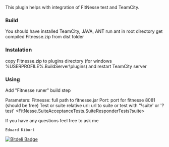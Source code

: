 This plugin helps with integration of FitNesse test and TeamCity.

### Build

You should have installed TeamCity, JAVA, ANT
run ant in root directory
get compiled Fitnesse.zip from dist folder


### Instalation

copy Fitnesse.zip to plugins directory (for windows %USERPROFILE%\.BuildServer\plugins) and restart TeamCity server

### Using

Add "Fitnesse runer" build step 

Parameters:
    Fitnesse: full path to fitnesse.jar 
    Port: port for fitnesse 8081 (should be free)
    Test or suite relative url: url to suite or test with '?suite' or '?test' <FitNesse.SuiteAcceptanceTests.SuiteResponderTests?suite>

If you have any questions feel free to ask me  

    Eduard Kibort



[![Bitdeli Badge](https://d2weczhvl823v0.cloudfront.net/EKibort/teamcityfitnesseplugin/trend.png)](https://bitdeli.com/free "Bitdeli Badge")
